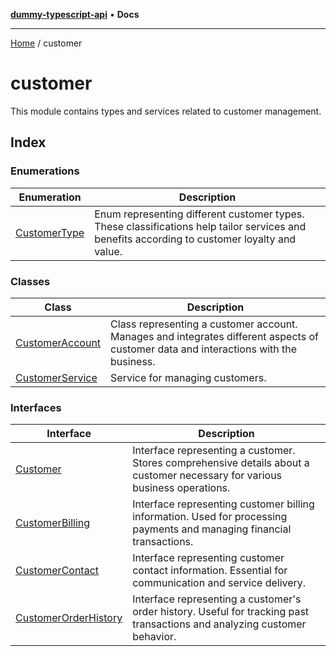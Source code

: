 [**dummy-typescript-api**](../README.md) • **Docs**

***

[Home](../README.md) / customer

# customer

This module contains types and services related to customer management.

## Index

### Enumerations

| Enumeration | Description |
| ------ | ------ |
| [CustomerType](enumerations/CustomerType.md) | Enum representing different customer types. These classifications help tailor services and benefits according to customer loyalty and value. |

### Classes

| Class | Description |
| ------ | ------ |
| [CustomerAccount](classes/CustomerAccount.md) | Class representing a customer account. Manages and integrates different aspects of customer data and interactions with the business. |
| [CustomerService](classes/CustomerService.md) | Service for managing customers. |

### Interfaces

| Interface | Description |
| ------ | ------ |
| [Customer](interfaces/Customer.md) | Interface representing a customer. Stores comprehensive details about a customer necessary for various business operations. |
| [CustomerBilling](interfaces/CustomerBilling.md) | Interface representing customer billing information. Used for processing payments and managing financial transactions. |
| [CustomerContact](interfaces/CustomerContact.md) | Interface representing customer contact information. Essential for communication and service delivery. |
| [CustomerOrderHistory](interfaces/CustomerOrderHistory.md) | Interface representing a customer's order history. Useful for tracking past transactions and analyzing customer behavior. |
